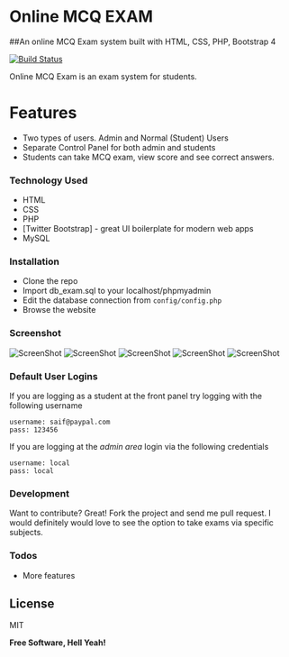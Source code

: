 # Online MCQ EXAM

##An online MCQ Exam system built with HTML, CSS, PHP, Bootstrap 4


[![Build Status](https://travis-ci.org/joemccann/dillinger.svg?branch=master)](https://github.com/saiftheboss7/onlinemcqexam)

Online MCQ Exam is an exam system for students.


# Features

  - Two types of users. Admin and Normal (Student) Users
  - Separate Control Panel for both admin and students
  - Students can take MCQ exam, view score and see correct answers.


### Technology Used

* HTML
* CSS
* PHP
* [Twitter Bootstrap] - great UI boilerplate for modern web apps
* MySQL


### Installation

* Clone the repo
* Import db_exam.sql to your localhost/phpmyadmin
* Edit the database connection from ```config/config.php``` 
* Browse the website

### Screenshot
![ScreenShot](https://i.imgur.com/jQFhHpQ.png})
![ScreenShot](https://i.imgur.com/WLGQAzp.png})
![ScreenShot](https://i.imgur.com/0CL9lqj.png})
![ScreenShot](https://i.imgur.com/ZBc6nO2.png})
![ScreenShot](https://i.imgur.com/fuTvlNM.png})


### Default User Logins
If you are logging as a student at the front panel try logging with the following username
```
username: saif@paypal.com
pass: 123456
```

If you are logging at the *admin area* login via the following credentials

```
username: local
pass: local
```

### Development

Want to contribute? Great! Fork the project and send me pull request. I would definitely would love to see the option to take exams via specific subjects.


### Todos

 - More features

License
----

MIT


**Free Software, Hell Yeah!**

